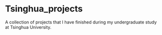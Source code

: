 # Tsinghua_projects
A collection of projects that I have finished during my undergraduate study at Tsinghua University.
